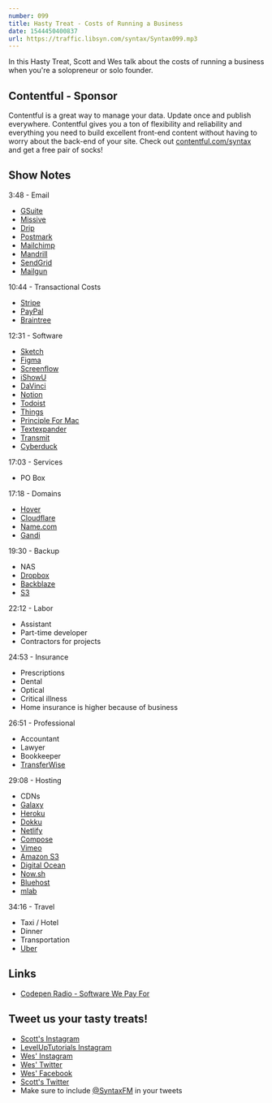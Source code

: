 ```yaml
---
number: 099
title: Hasty Treat - Costs of Running a Business
date: 1544450400837
url: https://traffic.libsyn.com/syntax/Syntax099.mp3
---
```


In this Hasty Treat, Scott and Wes talk about the costs of running a business when you're a solopreneur or solo founder. 

## Contentful - Sponsor

Contentful is a great way to manage your data. Update once and publish everywhere. Contentful gives you a ton of flexibility and reliability and everything you need to build excellent front-end content without having to worry about the back-end of your site. Check out [contentful.com/syntax](https://www.contentful.com/sytax/) and get a free pair of socks!

## Show Notes

3:48 - Email

* [GSuite](https://gsuite.google.com/)
* [Missive](https://missiveapp.com/)
* [Drip](https://www.drip.com/)
* [Postmark](https://postmarkapp.com/)
* [Mailchimp](https://mailchimp.com/)
* [Mandrill](https://mandrill.com/)
* [SendGrid](https://sendgrid.com/)
* [Mailgun](https://www.mailgun.com/)

10:44 - Transactional Costs

* [Stripe](https://stripe.com/)
* [PayPal](https://www.paypal.com)
* [Braintree](https://www.braintreepayments.com/)

12:31 - Software

* [Sketch](https://www.sketchapp.com/)
* [Figma](https://www.figma.com/)
* [Screenflow](https://www.telestream.net/screenflow)
* [iShowU](https://www.shinywhitebox.com/ishowu-studio-2)
* [DaVinci](https://www.blackmagicdesign.com/products/davinciresolve/)
* [Notion](https://www.notion.so/?r=f30ad6f0d28441729bcea76a77549938)
* [Todoist](https://todoist.com/)
* [Things](https://culturedcode.com/things/)
* [Principle For Mac](http://principleformac.com/)
* [Textexpander](https://textexpander.com/)
* [Transmit](https://panic.com/transmit/)
* [Cyberduck](https://cyberduck.io/)

17:03 - Services

* PO Box

17:18 - Domains

* [Hover](https://www.hover.com/)
* [Cloudflare](https://www.cloudflare.com/)
* [Name.com](https://www.name.com/)
* [Gandi](https://www.gandi.net/)

19:30 - Backup

* NAS
* [Dropbox](https://www.dropbox.com)
* [Backblaze](https://www.backblaze.com/)
* [S3](https://aws.amazon.com/s3/)

22:12 - Labor

* Assistant
* Part-time developer 
* Contractors for projects

24:53 - Insurance

* Prescriptions
* Dental
* Optical
* Critical illness
* Home insurance is higher because of business

26:51 - Professional

* Accountant
* Lawyer
* Bookkeeper
* [TransferWise](https://transferwise.com/us/)

29:08 - Hosting

* CDNs
* [Galaxy](https://www.meteor.com/hosting)
* [Heroku](https://www.heroku.com/)
* [Dokku](http://dokku.viewdocs.io/dokku/)
* [Netlify](https://www.netlify.com/)
* [Compose](https://www.compose.com/)
* [Vimeo](https://vimeo.com/)
* [Amazon S3](https://aws.amazon.com/s3/)
* [Digital Ocean](https://www.digitalocean.com/)
* [Now.sh](https://now.sh)
* [Bluehost](https://www.bluehost.com/)
* [mlab](https://mlab.com/)

34:16 - Travel

* Taxi / Hotel
* Dinner
* Transportation
* [Uber](https://www.uber.com/)

## Links
* [Codepen Radio - Software We Pay For](https://blog.codepen.io/2018/11/27/201-software-we-pay-for/)

## Tweet us your tasty treats!
* [Scott's Instagram](https://www.instagram.com/stolinski/)
* [LevelUpTutorials Instagram](https://www.instagram.com/LevelUpTutorials/)
* [Wes' Instagram](https://www.instagram.com/wesbos/)
* [Wes' Twitter](https://twitter.com/wesbos)
* [Wes' Facebook](https://www.facebook.com/wesbos.developer)
* [Scott's Twitter](https://twitter.com/stolinski)
* Make sure to include [@SyntaxFM](https://twitter.com/SyntaxFM) in your tweets